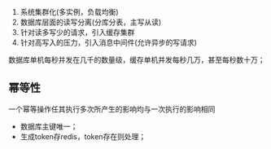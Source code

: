 1. 系统集群化(多实例，负载均衡)
2. 数据库层面的读写分离(分库分表，主写从读)
3. 针对读多写少的请求，引入缓存集群
4. 针对高写入的压力，引入消息中间件(允许异步的写请求)

数据库单机每秒并发在几千的数量级，缓存单机并发每秒几万，甚至每秒数十万；

## 幂等性
一个幂等操作任其执行多次所产生的影响均与一次执行的影响相同
+ 数据库主键唯一；
+ 生成token存redis，token存在则处理；
